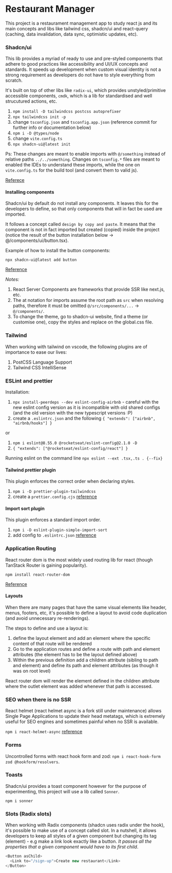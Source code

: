 # Restaurant Manager

This project is a restaurament management app to study react js and its main concepts and libs like tailwind css, shadcn/ui and react-query (caching, data invalidation, data sync, optimistic updates, etc).

### Shadcn/ui

This lib provides a myriad of ready to use and pre-styled components that adhere to good practices like accessibility and UI/UX concepts and standards.
It speeds up development when custom visual identity is not a strong requirement as developers do not have to style everything from scratch.

It's built on top of other libs like `radix-ui`, which provides unstyled/primitive accessible components, `cmdk`, which is a lib for standardised and well strucutured actions, etc.

1. `npm install -D tailwindcss postcss autoprefixer`
2. `npx tailwindcss init -p`
3. change `tsconfig.json` and `tsconfig.app.json` (reference commit for further info or documentation below)
4. `npm i -D @types/node`
5. change `vite.config.ts`
6. `npx shadcn-ui@latest init`

Ps: These changes are meant to enable imports with `@/something` instead of relative paths `../../something`. Changes on `tsconfig.*` files are meant to enabled the IDEs to understand these imports, while the one on `vite.config.ts` for the build tool (and convert them to valid js).

[Referece](https://ui.shadcn.com/docs/installation/vite)

#### Installing components

Shadcn/ui by default do not install any components. It leaves this for the developers to define, so that only components that will in fact be used are imported.

It follows a concept called `design by copy and paste`. It means that the component is not in fact imported but created (copied) inside the project (notice the result of the button installation below -> @/components/ui/button.tsx).

Example of how to install the button components:

`npx shadcn-ui@latest add button`

[Reference](https://ui.shadcn.com/docs/components/button`)

_Notes:_

1. React Server Components are frameworks that provide SSR like next.js, etc.
2. The at notation for imports assume the root path as `src` when resolving paths, therefore it must be omitted `@/src/components/...` -> `@/components/`.
3. To change the theme, go to shadcn-ui website, find a theme (or customise one), copy the styles and replace on the global.css file.

### Tailwind

When working with tailwind on vscode, the following plugins are of importance to ease our lives:

1. PostCSS Language Support
2. Tailwind CSS IntelliSense

### ESLint and prettier

Installation:

1. `npx install-peerdeps --dev eslint-config-airbnb` - careful with the new eslint config version as it is incompatible with old shared configs (and the old version with the new typescript versions :P)
2. create a `.eslintrc.json` and the following `{ "extends": ["airbnb", "airbnb/hooks"] }`

or

1. `npm i eslint@8.55.0 @rocketseat/eslint-config@2.1.0 -D`
2. `{ "extends": ["@rocketseat/eslint-config/react"] }`

Running eslint on the command line `npx eslint --ext .tsx,.ts . {--fix}`

#### Tailwind prettier plugin

This plugin enforces the correct order when declaring styles.

1. `npm i -D prettier-plugin-tailwindcss`
2. create a `prettier.config.cjs` [reference](https://github.com/tailwindlabs/prettier-plugin-tailwindcss)

#### Import sort plugin

This plugin enforces a standard import order.

1. `npm i -D eslint-plugin-simple-import-sort`
2. add config to `.eslintrc.json` [reference](https://github.com/lydell/eslint-plugin-simple-import-sort)

### Application Routing

React router dom is the most widely used routing lib for react (though TanStack Router is gaining popularity).

`npm install react-router-dom `

[Reference](https://reactrouter.com/en/main/start/tutorial)

#### Layouts

When there are many pages that have the same visual elements like header, menus, footers, etc, it's possible to define a layout to avoid code duplication (and avoid unnecessary re-renderings).

The steps to define and use a layout is:

1. define the layout element and add an <Outlet /> element where the specific content of that route will be rendered
2. Go to the application routes and define a route with path and element attributes (the element has to be the layout defined above)
3. Within the previous definition add a children attribute (sibling to path and element) and define its path and element attributes (as though it was on root level)

React router dom will render the element defined in the children attribute where the outlet element was added whenever that path is accessed.

### SEO when there is no SSR

React helmet (react helmet async is a fork still under maintenance) allows Single Page Applications to update their head metatags, which is extremely useful for SEO engines and sometimes painful when no SSR is available.

`npm i react-helmet-async` [reference](https://github.com/staylor/react-helmet-async)

### Forms

Uncontrolled forms with react hook form and zod: `npm i react-hook-form zod @hookform/resolvers`.

### Toasts

Shadcn/ui provides a toast component however for the purpose of experimenting, this project will use a lib called `Sonner`.

`npm i sonner`

### Slots (Radix slots)

When working with Radix components (shadcn uses radix under the hook), it's possible to make use of a concept called slot.
In a nutshell, it allows developers to keep all styles of a given component but changing its tag (element) - e.g make a link look exactly like a button. _It passes all the properties that a given component would have to its first child_.

```javascript
<Button asChild>
  <Link to="/sign-up">Create new restaurant</Link>
</Button>
```

